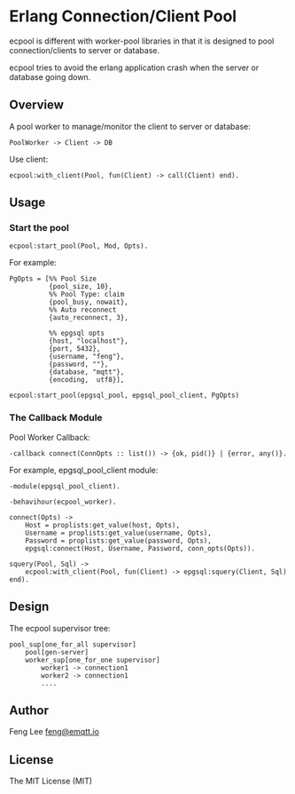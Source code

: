 # Erlang Connection/Client Pool

ecpool is different with worker-pool libraries in that it is designed to pool connection/clients to server or database.

ecpool tries to avoid the erlang application crash when the server or database going down.


## Overview

A pool worker to manage/monitor the client to server or database:

```
PoolWorker -> Client -> DB
```

Use client:

```
ecpool:with_client(Pool, fun(Client) -> call(Client) end).
```


## Usage

### Start the pool

```
ecpool:start_pool(Pool, Mod, Opts).
```

For example:

```
PgOpts = [%% Pool Size
          {pool_size, 10},
          %% Pool Type: claim
          {pool_busy, nowait},
          %% Auto reconnect
          {auto_reconnect, 3},

          %% epgsql opts
          {host, "localhost"},
          {port, 5432},
          {username, "feng"},
          {password, ""},
          {database, "mqtt"},
          {encoding,  utf8}],

ecpool:start_pool(epgsql_pool, epgsql_pool_client, PgOpts)

```

### The Callback Module

Pool Worker Callback:

```
-callback connect(ConnOpts :: list()) -> {ok, pid()} | {error, any()}.
```

For example, epgsql_pool_client module:

```
-module(epgsql_pool_client).

-behavihour(ecpool_worker).

connect(Opts) ->
    Host = proplists:get_value(host, Opts),
    Username = proplists:get_value(username, Opts),
    Password = proplists:get_value(password, Opts),
    epgsql:connect(Host, Username, Password, conn_opts(Opts)).

squery(Pool, Sql) ->
    ecpool:with_client(Pool, fun(Client) -> epgsql:squery(Client, Sql) end).
```

## Design

The ecpool supervisor tree:

```
pool_sup[one_for_all supervisor]
    pool[gen-server]
    worker_sup[one_for_one supervisor]
        worker1 -> connection1
        worker2 -> connection1
        ....
```

## Author

Feng Lee <feng@emqtt.io>


## License

The MIT License (MIT)


